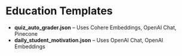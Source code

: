 # Education Templates

- **quiz_auto_grader.json** – Uses Cohere Embeddings, OpenAI Chat, Pinecone
- **daily_student_motivation.json** – Uses OpenAI Chat, OpenAI Embeddings